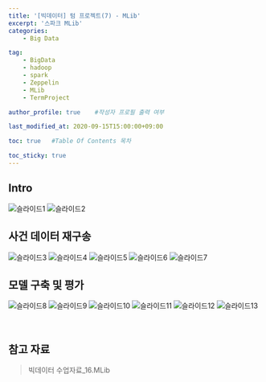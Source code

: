 ```yaml
---
title: '[빅데이터] 텀 프로젝트(7) - MLib' 
excerpt: '스파크 MLib'
categories:
    - Big Data

tag:
    - BigData
    - hadoop
    - spark
    - Zeppelin
    - MLib
    - TermProject

author_profile: true    #작성자 프로필 출력 여부

last_modified_at: 2020-09-15T15:00:00+09:00

toc: true   #Table Of Contents 목차 

toc_sticky: true
---
```


## Intro

![슬라이드1](https://user-images.githubusercontent.com/47733530/93173527-9b743d80-f767-11ea-984e-63210ad3aaee.PNG)
![슬라이드2](https://user-images.githubusercontent.com/47733530/93173531-9ca56a80-f767-11ea-93aa-28cf4e05100c.PNG)


## 사건 데이터 재구송

![슬라이드3](https://user-images.githubusercontent.com/47733530/93173533-9ca56a80-f767-11ea-9086-076a7713ea5e.PNG)
![슬라이드4](https://user-images.githubusercontent.com/47733530/93173536-9d3e0100-f767-11ea-980a-0765ea4872ba.PNG)
![슬라이드5](https://user-images.githubusercontent.com/47733530/93173538-9dd69780-f767-11ea-894f-f542db8e4964.PNG)
![슬라이드6](https://user-images.githubusercontent.com/47733530/93173539-9dd69780-f767-11ea-87d4-7f269f0ec9b7.PNG)
![슬라이드7](https://user-images.githubusercontent.com/47733530/93173541-9e6f2e00-f767-11ea-9a82-f5c6c31252b2.PNG)


## 모델 구축 및 평가

![슬라이드8](https://user-images.githubusercontent.com/47733530/93173543-9e6f2e00-f767-11ea-9cea-88c20d9d4d73.PNG)
![슬라이드9](https://user-images.githubusercontent.com/47733530/93173547-9f07c480-f767-11ea-99a0-515dbc67e1d1.PNG)
![슬라이드10](https://user-images.githubusercontent.com/47733530/93173548-9f07c480-f767-11ea-9a16-db2832cc5b16.PNG)
![슬라이드11](https://user-images.githubusercontent.com/47733530/93173549-9fa05b00-f767-11ea-8ed1-a8314c3f9eb4.PNG)
![슬라이드12](https://user-images.githubusercontent.com/47733530/93173550-9fa05b00-f767-11ea-8f6e-941285b84c63.PNG)
![슬라이드13](https://user-images.githubusercontent.com/47733530/93173554-a038f180-f767-11ea-83f8-4c198b0d2565.PNG)



<br>

## 참고 자료
> 빅데이터 수업자료_16.MLib